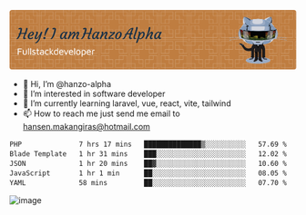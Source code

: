 ![Header](./github-header-image.png)

- 👋 Hi, I’m @hanzo-alpha
- 👀 I’m interested in software developer
- 🌱 I’m currently learning laravel, vue, react, vite, tailwind
- 📫 How to reach me just send me email to hansen.makangiras@hotmail.com 

<!---
hanzo-alpha/hanzo-alpha is a ✨ special ✨ repository because its `README.md` (this file) appears on your GitHub profile.
You can click the Preview link to take a look at your changes.
--->

<!--START_SECTION:waka-->

```txt
PHP              7 hrs 17 mins   ██████████████▒░░░░░░░░░░   57.69 %
Blade Template   1 hr 31 mins    ███░░░░░░░░░░░░░░░░░░░░░░   12.02 %
JSON             1 hr 20 mins    ██▓░░░░░░░░░░░░░░░░░░░░░░   10.60 %
JavaScript       1 hr 1 min      ██░░░░░░░░░░░░░░░░░░░░░░░   08.05 %
YAML             58 mins         ██░░░░░░░░░░░░░░░░░░░░░░░   07.70 %
```

<!--END_SECTION:waka-->

![image](https://github.com/hanzo-alpha/hanzo-alpha/assets/111342797/c4bd2977-6123-4017-8652-6e166259b484)

